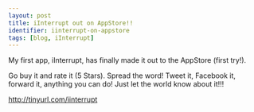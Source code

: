 ```yaml
---
layout: post
title: iInterrupt out on AppStore!!
identifier: iinterrupt-on-appstore
tags: [blog, iInterrupt]
---
```

My first app, iInterrupt, has finally made it out to the AppStore (first try!).

<!-- excerpt -->

Go buy it and rate it (5 Stars). Spread the word! Tweet it, Facebook it, forward it, anything you can do! Just let the world know about it!!!

http://tinyurl.com/iinterrupt
